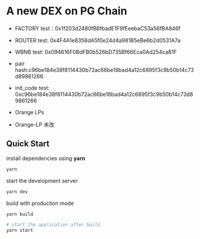 # A new DEX on PG Chain

- FACTORY test：0x1f203d2480fB6fbadE1F9fEeebaC53a56fBA846f 
- ROUTER test: 0x4F4A1e8358dA5f0e24d4a981B5eBe6b2d0531A7a
- WBNB test: 0x094616F0BdFB0b526bD735Bf66Eca0Ad254ca81F
- pair hash:c96be184e38f8114430b72ac66be18bad4a12c6895f3c9b50b14c73d89861266
- init_code test: 0xc96be184e38f8114430b72ac66be18bad4a12c6895f3c9b50b14c73d89861266

- Orange LPs
- Orange-LP 未改


## Quick Start

install dependencies using **yarn**

```sh
yarn
```

start the development server
```sh
yarn dev
```

build with production mode
```sh
yarn build

# start the application after build
yarn start
```
